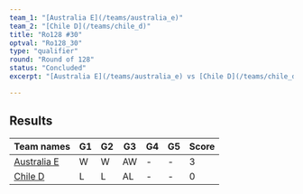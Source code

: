 ```yaml
---
team_1: "[Australia E](/teams/australia_e)"
team_2: "[Chile D](/teams/chile_d)"
title: "Ro128 #30"
optval: "Ro128_30"
type: "qualifier"
round: "Round of 128"
status: "Concluded"
excerpt: "[Australia E](/teams/australia_e) vs [Chile D](/teams/chile_d)"

---
```

## Results

| Team names | G1 | G2 | G3 | G4 | G5 | Score |
| -- | -- | -- | -- | -- | -- | -- |
| [Australia E](/teams/australia_e) | W | W | AW | - | - | 3 |
| [Chile D](/teams/chile_d) | L | L | AL | - | - | 0 |
